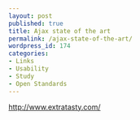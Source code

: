 ```yaml
---
layout: post
published: true
title: Ajax state of the art
permalink: /ajax-state-of-the-art/
wordpress_id: 174
categories:
- Links
- Usability
- Study
- Open Standards
---
```



http://www.extratasty.com/
